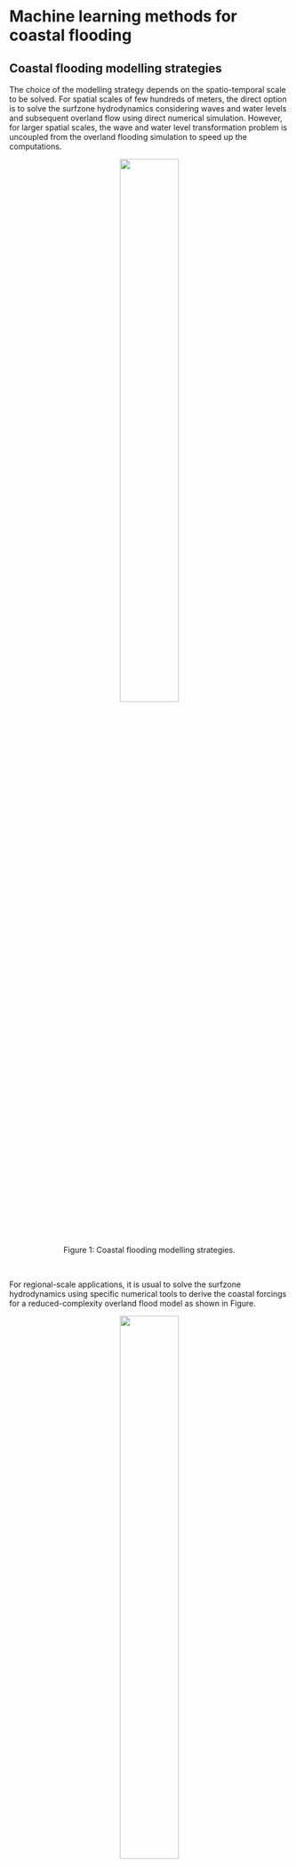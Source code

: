 # Machine learning methods for coastal flooding
## Coastal flooding modelling strategies
The choice of the modelling strategy depends on the spatio-temporal scale to be solved. For spatial scales of few hundreds of meters, the direct option is to solve the surfzone hydrodynamics considering waves and water levels and subsequent overland flow using direct numerical simulation. However, for larger spatial scales, the wave and water level transformation problem is uncoupled from the overland flooding simulation to speed up the computations.

<div align="center">
  <figure>
    <img src="../_static/images/flood_ms.png" width="50%">
    <figcaption style="text-align: center;">Figure 1: Coastal flooding modelling strategies.</figcaption>
  </figure>
</div>
<br/>

For regional-scale applications, it is usual to solve the surfzone hydrodynamics using specific numerical tools to derive the coastal forcings for a reduced-complexity overland flood model as shown in Figure.
<div align="center">
  <figure>
    <img src="../_static/images/uncoupled_methodology.png" width="50%">
    <figcaption style="text-align: center;">Figure 2: Flow diagram for a regional-scale flood modeling applications.</figcaption>
  </figure>
</div>
<br/>

## Limitations of numerical flooding prediction
However, in spite of the computational advantages of reduced-complexity process modeling, numerical modeling of coastal flooding has some limitations:
* Computational cost
* Compatibility with operational forecasting systems
* Probabilistic analysis
* Uncertainty analyses

## Problem statement
In order to overcome these limitations, machine learning is a great tool. However, the predictability problem implies that a spatial output (millions of points) needs to be predicted based on a reduced set of parameters describing the coastal forcings of the storm (wave height, period, direction and still water level).

$$
Y = F(X) \text{, where } Y \text{ is the spatial map and } X \text{ represents Hs, Tp, Dir, SWL.}
$$

<div align="center">
  <figure>
    <img src="../_static/images/multipoints.png" width="50%">
    <figcaption style="text-align: center;">Figure 3: Flood prediction points.</figcaption>
  </figure>
</div>
<br/>

## Methodology
The methodology consists of creating a surrogate statistical model based on a set of numerical flood simulations. It is divided in several steps:
1. Numerical model setup
2. Extreme event selection
3. Numerical modeling
4. Statistical model training
5. Statistical model evaluation
## 1 Numerical model setup
A 2DH XBeach simulation in a 10x10m grid is setup considering both topobathymetry of the San Lorenzo beach in Gijón consisting of 45k numerical cells.
<div align="center">
  <figure>
    <img src="../_static/images/mallatbati.png" width="50%">
    <figcaption style="text-align: center;">Figure 4: Numerical model grid.</figcaption>
  </figure>
</div>
<br/>

## 2 Event selection
20 historical extreme events are selected considering a peaks over treshold (POT) method. 100 events are evaluated by combining the selected historical cases with 5 SLR scenarios.
<div align="center">
  <figure>
    <img src="../_static/images/eventselection.png" width="50%">
    <figcaption style="text-align: center;">Figure 5: Event selection.</figcaption>
  </figure>
</div>
<br/>

## 3 Numerical simulation
The numerical simulation of the 100 cases yields a training dataset consisting of 100 realizations of the 45k grid (representing the Y predictand variable) against the 100 wave and water level parameters representing the storms (X predictor variable). 
<div align="center">
  <figure>
    <img src="../_static/images/floodsimulations.png" width="50%">
    <figcaption style="text-align: center;">Figure 6: Some simulated flood events.</figcaption>
  </figure>
</div>
<br/>


## 4 Training the statistical model
The statistical model consists of projecting the training predictand dataset (N=45000xM=100) into a reduced subset using principal component analysis (PCA). 

$$
Y_{N,M}=U_{N,N} \Delta_{N,M} V_{M,M}
$$

<div align="center">
  <figure>
    <img src="../_static/images/EOFS.png" width="50%">
    <figcaption style="text-align: center;">Figure 7: Some EOFs.</figcaption>
  </figure>
</div>
<br/>

Then, a given flood map (Y) can be solved as a linear summation of fixed EOFs (U) multiplied by storm-dependent latent variables (PCs) 

$$
Y_{j}=\sum_{i=1}^N \alpha_{ji}U_j
$$

Then, the spatial characteristics of the problem is represented by invariang EOFs and the inference problem is restricted to finding the storm-dependent latent variables that weights every EOF as a function of the storm characteristics which much more doable than the initial problem. The latent variables are inferred using Gaussian processes:

$$
\alpha_{ji}=GP(\underbrace{X}_{Hs, Tp, Dir, SWL})
$$

A balanced solution in terms of accuracy is obtained when choosing the EOFs that represent 90% of the total variance:

<div align="center">
  <figure>
    <img src="../_static/images/modos90.png" width="50%">
    <figcaption style="text-align: center;">Figure 8:Metamodel results when considering the EOFs that capture 90% of the total variance.</figcaption>
  </figure>
</div>
<br/>

## 5 Model evaluation
The surrogate GP model is evaluated against the true numerical solution and the results highlight a slight underprediction of the total flooded area.  In order to improve the results, we are currently working on:
*Improving the training database limiting the ocean part (as the focus is overland flooding)
*Improving the GP metamodel
*Testing deep learning nonlinear projection techniques
*Testing multiouput deep learning algorithms
*Do you have any idea? Feel free to reach and discuss!

<div align="center">
  <figure>
    <img src="../_static/images/testmodelo.png" width="50%">
    <figcaption style="text-align: center;">Figure 9: Model evaluation. </figcaption>
  </figure>
</div>
<br/>
